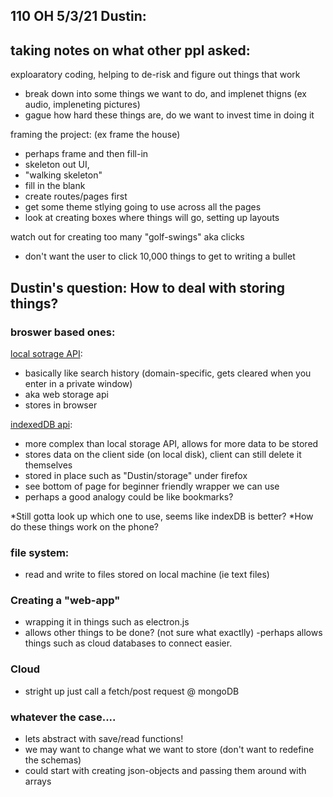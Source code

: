 ## 110 OH 5/3/21 Dustin:

## taking notes on what other ppl asked:


exploaratory coding, helping to de-risk and figure out things that work
- break down into some things we want to do, and implenet thigns (ex audio, impleneting pictures)
- gague how hard these things are, do we want to invest time in doing it


framing the project: (ex frame the house)
- perhaps frame and then fill-in
- skeleton out UI, 
- "walking skeleton" 
- fill in the blank
- create routes/pages first
- get some theme stlying going to use across all the pages
- look at creating boxes where things will go, setting up layouts 

watch out for creating too many "golf-swings" aka clicks
- don't want the user to click 10,000 things to get to writing a bullet 



## Dustin's question: How to deal with storing things? 

### broswer based ones:

[local sotrage API](https://developer.mozilla.org/en-US/docs/Web/API/Window/localStorage): 
- basically like search history (domain-specific, gets cleared when you enter in a private window)
- aka web storage api
- stores in browser

[indexedDB api](https://developer.mozilla.org/en-US/docs/Web/API/IndexedDB_API): 
- more complex than local storage API, allows for more data to be stored
- stores data on the client side (on local disk), client can still delete it themselves
- stored in place such as "Dustin/storage" under firefox
- see bottom of page for beginner friendly wrapper we can use
- perhaps a good analogy could be like bookmarks?
	
	
*Still gotta look up which one to use, seems like indexDB is better?
*How do these things work on the phone?


### file system:
- read and write to files stored on local machine (ie text files) 


### Creating a "web-app" 
- wrapping it in things such as electron.js
- allows other things to be done? (not sure what exactlly)
-perhaps allows things such as cloud databases to connect easier.
	
### Cloud
- stright up just call a fetch/post request @ mongoDB
	

### whatever the case....
- lets abstract with save/read functions!
- we may want to change what we want to store (don't want to redefine the schemas)
- could start with creating json-objects and passing them around with arrays
	


